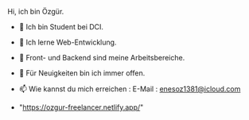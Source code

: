 
Hi, ich bin Özgür.

- 🔭 Ich bin Student bei DCI.
 
- 🌱 Ich lerne Web-Entwicklung.
 
- 👯 Front- und Backend sind meine Arbeitsbereiche.
 
- 🤔 Für Neuigkeiten bin ich immer offen.
 

- 📫 Wie kannst du mich erreichen : E-Mail : enesoz1381@icloud.com

- "https://ozgur-freelancer.netlify.app/"





 
